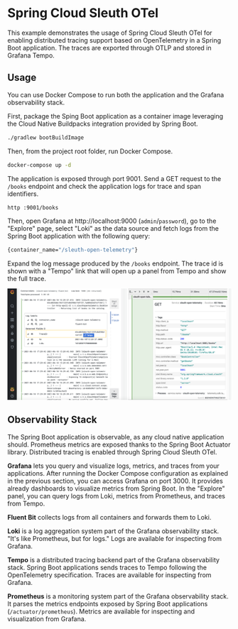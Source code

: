 # Spring Cloud Sleuth OTel

This example demonstrates the usage of Spring Cloud Sleuth OTel for enabling distributed tracing support based
on OpenTelemetry in a Spring Boot application. The traces are exported through OTLP and stored in Grafana Tempo.

## Usage

You can use Docker Compose to run both the application and the Grafana observability stack.

First, package the Sping Boot application as a container image leveraging the Cloud Native Buildpacks integration
provided by Spring Boot.

```bash
./gradlew bootBuildImage
```

Then, from the project root folder, run Docker Compose.

```bash
docker-compose up -d
```

The application is exposed through port 9001. Send a GET request to the `/books` endpoint
and check the application logs for trace and span identifiers.

```bash
http :9001/books
```

Then, open Grafana at http://localhost:9000 (`admin`/`password`), go to the "Explore" page, select "Loki" as the data source
and fetch logs from the Spring Boot application with the following query:

```bash
{container_name="/sleuth-open-telemetry"}
```

Expand the log message produced by the `/books` endpoint. The trace id is shown with a "Tempo" link that will
open up a panel from Tempo and show the full trace.

![Example of logs and traces in Grafana, Loki, and Tempo](platform-config/open-telemetry-grafana-tempo-loki.png)

## Observability Stack

The Spring Boot application is observable, as any cloud native application should. Prometheus metrics are exposed
thanks to the Spring Boot Actuator library. Distributed tracing is enabled through Spring Cloud Sleuth OTel.

**Grafana** lets you query and visualize logs, metrics, and traces from your applications. After running
the Docker Compose configuration as explained in the previous section, you can access Grafana on port 3000.
It provides already dashboards to visualize metrics from Spring Boot.
In the "Explore" panel, you can query logs from Loki, metrics from Prometheus, and traces from Tempo.

**Fluent Bit** collects logs from all containers and forwards them to Loki.

**Loki** is a log aggregation system part of the Grafana observability stack. "It's like Prometheus, but for logs."
Logs are available for inspecting from Grafana.

**Tempo** is a distributed tracing backend part of the Grafana observability stack. Spring Boot applications sends
traces to Tempo following the OpenTelemetry specification. Traces are available for inspecting from Grafana.

**Prometheus** is a monitoring system part of the Grafana observability stack. It parses the metrics endpoints
exposed by Spring Boot applications (`/actuator/prometheus`). Metrics are available for inspecting
and visualization from Grafana.
